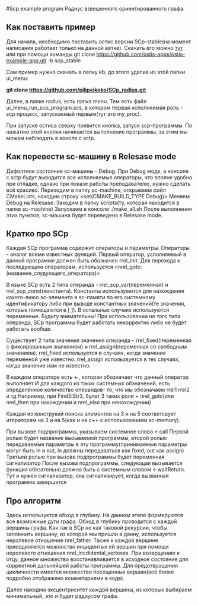 #Scp example program
Радиус взвешенного ориентированного графа.

## Как поставить пример

Для начала, необходимо поставить остис версии SCp-stable(на момент написания работает только на данной ветке). 
Скачать его можно [тут](https://github.com/ostis-apps/ostis-example-app) или при помощи команды 
<h> git clone https://github.com/ostis-apps/ostis-example-app.git -b scp_stable</h> 

Сам пример нужно скачать в папку kb, до этого удалив из этой папки ui_menu:

<b>git clone https://github.com/pilipeikoko/SCp_radius.git</b>

Далее, в папке radius,  есть папка menu. Тем есть файл ui_menu_run_scp_program.scs, в котором первая исполняемая роль - scp процесс, запускаемый первым(тут это my_proc).

При запуске остиса сверху появится кнопка, запуск scp-программы. По нажатию этой кнопки начинается выполнение программы, за этим мы можем наблюдать в консле с sctp.

## Как перевести sc-машину в Relesase mode

Дефолтное состояние sc-машины - Debug. При Debug моде, в консоле с sctp будут выводится все исполняемые операторы, что вполне удобно при отладке, однако при показе работы преподавателю, нужно сделать всё красиво.
Переходим в папку sc-machine, открываем файл CMakeLists, находим строку
<set(CMAKE_BUILD_TYPE Debug)>
Меняем Debug на Relesase.
Заходим в папку scripts(ту, которая находится в папке sc-machine)
Запускаем в консоле ./make_all.sh
После выполнения этих пунктов, sc-машина будет переведена в Relesase mode. 

## Кратко про SCp

Каждая SCp программа содержит операторы и параметры. Операторы - аналог всеми известных функций. Первый оператор, усполняемый в данной программе должен быть обозначен rrel_init.
Для перехода к последующим операторам, используется 
<nrel_goto:(название_слудующего_оператора)>

В языке SCp есть 2 типа операнда - rrel_scp_var(переменная) и rrel_scp_const(константа). Константы используеются для нахождения какого-лиюо sc-элемента в sc-памяти по его системному идентификатору либо при выводе константных значений(те значения, которые помещаются в [ ]).
В остальных случаях используются переменные. Будьту внимательны! При использовании не того типа операнда, SCp программы будет работать некорректно либо не будет работать вообще.

Существует 2 типа значения значения операнда - rrel_fixed(переменная с фиксированным значением) и rrel_assign(переменная со свободным значением). rrel_fixed используется в случаях, когда значение переменной уже известно. rrel_assign использвуется в тех случаях, когда значение нам не известно.

В каждом операторе есть <-, которая обозначает что данный оператор выполняет
И для каждого из таких системных обзначений, есть определённое количество операндов- то, что мы обозначаем rrel1 rrel2 и тд
Например, при FindElStr3, булет 3 таких роли + nrel_goto(или nrel_then при нахождении и nrel_else при ненахождении)

Каждая из конструкий поиска элементов на 3 и на 5 соответсвует итераторам на 3 и на 5(как и на с++ с использованием sc-memory).

При вызове подпрограммы, указываем системное слово <-call
Первой ролью будет название вызываемой программы, второй ролью передаваемые параметры в эту программу(принимаемые параметры могут быть in и out, in должны передаваться как fixed, out как assign)
Третьей ролью при вызове подпрограммы будет переменная сигнализатор
После вызова подпрограммы, следующая вызывается функция обязательно должна быть с системным словом <-waitReturn. Тут и нужен сигнализатор, она сигнализирует, когда вызванная программа завершится

## Про алгоритм

Здесь используется обход в глубину. На данном этапе формируются все возможные дуги графа. Обход в глубину проводится с каждой вершины графа. Как так в SCp не как таковой рекурсии, чтобы запомнить вершину, из которой мы пришли в данну, используется неролевое отношение nrel_father. 
Также к каждой вершине присодиняется можноство инцидентых ей вершин при помощи неролевого отношения nrel_incdidental_vertexes. При возврщению к отцу, данное множество восстанавливается в исходное состояние для корректной дальнейшей работы программы.
Для предотвращения цикличности имеется множество посещенных вершин(всё более подробно отображено комметариями в коде).

Далее находим эксцентриситет каждой вершины, из которых выбираем минимальный, это и будет радиусом графа.




